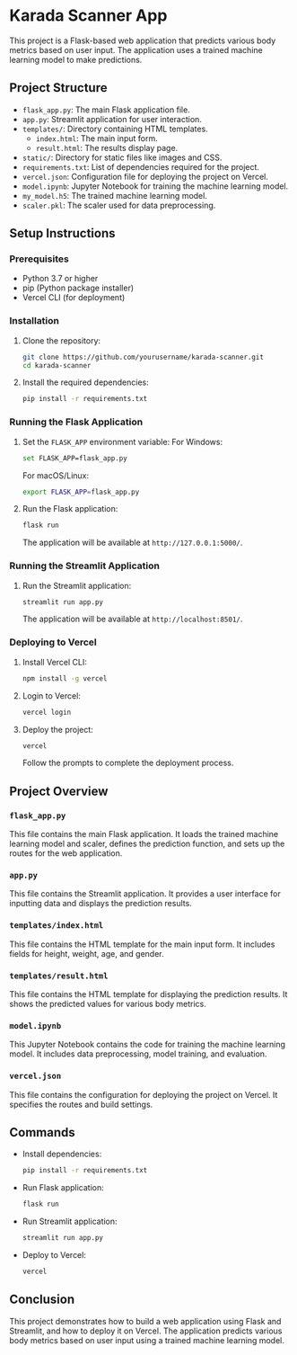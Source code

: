 # Karada Scanner App

This project is a Flask-based web application that predicts various body metrics based on user input. The application uses a trained machine learning model to make predictions.

## Project Structure

- `flask_app.py`: The main Flask application file.
- `app.py`: Streamlit application for user interaction.
- `templates/`: Directory containing HTML templates.
  - `index.html`: The main input form.
  - `result.html`: The results display page.
- `static/`: Directory for static files like images and CSS.
- `requirements.txt`: List of dependencies required for the project.
- `vercel.json`: Configuration file for deploying the project on Vercel.
- `model.ipynb`: Jupyter Notebook for training the machine learning model.
- `my_model.h5`: The trained machine learning model.
- `scaler.pkl`: The scaler used for data preprocessing.

## Setup Instructions

### Prerequisites

- Python 3.7 or higher
- pip (Python package installer)
- Vercel CLI (for deployment)

### Installation

1. Clone the repository:
   ```sh
   git clone https://github.com/yourusername/karada-scanner.git
   cd karada-scanner
   ```

2. Install the required dependencies:
   ```sh
   pip install -r requirements.txt
   ```

### Running the Flask Application

1. Set the `FLASK_APP` environment variable:
   For Windows:
   ```sh
   set FLASK_APP=flask_app.py
   ```

   For macOS/Linux:
   ```sh
   export FLASK_APP=flask_app.py
   ```

2. Run the Flask application:
   ```sh
   flask run
   ```

   The application will be available at `http://127.0.0.1:5000/`.

### Running the Streamlit Application

1. Run the Streamlit application:
   ```sh
   streamlit run app.py
   ```

   The application will be available at `http://localhost:8501/`.

### Deploying to Vercel

1. Install Vercel CLI:
   ```sh
   npm install -g vercel
   ```

2. Login to Vercel:
   ```sh
   vercel login
   ```

3. Deploy the project:
   ```sh
   vercel
   ```

   Follow the prompts to complete the deployment process.

## Project Overview

### `flask_app.py`

This file contains the main Flask application. It loads the trained machine learning model and scaler, defines the prediction function, and sets up the routes for the web application.

### `app.py`

This file contains the Streamlit application. It provides a user interface for inputting data and displays the prediction results.

### `templates/index.html`

This file contains the HTML template for the main input form. It includes fields for height, weight, age, and gender.

### `templates/result.html`

This file contains the HTML template for displaying the prediction results. It shows the predicted values for various body metrics.

### `model.ipynb`

This Jupyter Notebook contains the code for training the machine learning model. It includes data preprocessing, model training, and evaluation.

### `vercel.json`

This file contains the configuration for deploying the project on Vercel. It specifies the routes and build settings.

## Commands

- Install dependencies:
  ```sh
  pip install -r requirements.txt
  ```

- Run Flask application:
  ```sh
  flask run
  ```

- Run Streamlit application:
  ```sh
  streamlit run app.py
  ```

- Deploy to Vercel:
  ```sh
  vercel
  ```

## Conclusion

This project demonstrates how to build a web application using Flask and Streamlit, and how to deploy it on Vercel. The application predicts various body metrics based on user input using a trained machine learning model.
